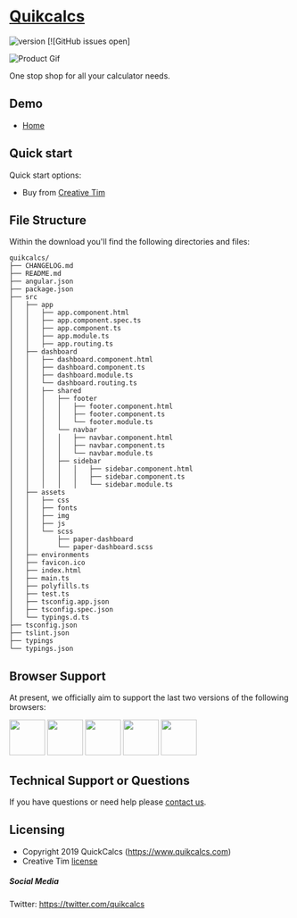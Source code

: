 # [Quikcalcs](https://quikcalcs.com)


![version](https://img.shields.io/badge/version-1.0.0-blue.svg) [![GitHub issues open]

![Product Gif](https://media.giphy.com/media/5WJf1Jp5C0Ve1I2nne/giphy.gif)

One stop shop for all your calculator needs.

## Demo

- [Home](https://quikcalcs.com)


## Quick start

Quick start options:

- Buy from [Creative Tim](https://www.creative-tim.com/product/paper-dashboard-pro-angular)

## File Structure

Within the download you'll find the following directories and files:

```
quikcalcs/
├── CHANGELOG.md
├── README.md
├── angular.json
├── package.json
├── src
│   ├── app
│   │   ├── app.component.html
│   │   ├── app.component.spec.ts
│   │   ├── app.component.ts
│   │   ├── app.module.ts
│   │   ├── app.routing.ts
│   ├── dashboard
│   │   ├── dashboard.component.html
│   │   ├── dashboard.component.ts
│   │   ├── dashboard.module.ts
│   │   └── dashboard.routing.ts
│   │   ├── shared
│   │   │   ├── footer
│   │   │   │   ├── footer.component.html
│   │   │   │   ├── footer.component.ts
│   │   │   │   └── footer.module.ts
│   │   │   └── navbar
│   │   │   │   ├── navbar.component.html
│   │   │   │   ├── navbar.component.ts
│   │   │   │   └── navbar.module.ts
│   │   │   ├── sidebar
│   │   │   │   │   ├── sidebar.component.html
│   │   │   │   │   ├── sidebar.component.ts
│   │   │   │   │   └── sidebar.module.ts
│   ├── assets
│   │   ├── css
│   │   ├── fonts
│   │   ├── img
│   │   ├── js
│   │   └── scss
│   │       ├── paper-dashboard
│   │       └── paper-dashboard.scss
│   ├── environments
│   ├── favicon.ico
│   ├── index.html
│   ├── main.ts
│   ├── polyfills.ts
│   ├── test.ts
│   ├── tsconfig.app.json
│   ├── tsconfig.spec.json
│   └── typings.d.ts
├── tsconfig.json
├── tslint.json
├── typings
└── typings.json

```

## Browser Support

At present, we officially aim to support the last two versions of the following browsers:

<img src="assets/img/chrome.png" width="64" height="64"> <img src="assets/img/firefox.png" width="64" height="64"> <img src="assets/img/edge.png" width="64" height="64"> <img src="assets/img/safari.png" width="64" height="64"> <img src="assets/img/opera.png" width="64" height="64">


## Technical Support or Questions

If you have questions or need help please [contact us](https://www.quikcalcs.com/contact-us).

## Licensing

- Copyright 2019 QuickCalcs (https://www.quikcalcs.com)
- Creative Tim [license](https://www.quikcalcs.com/license)

##### Social Media

Twitter: <https://twitter.com/quikcalcs>

